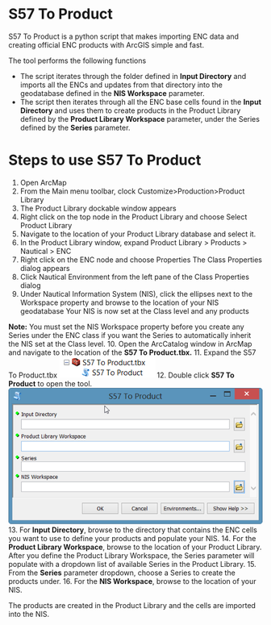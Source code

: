 # S57 To Product

S57 To Product is a python script that makes importing ENC data and creating official ENC products with ArcGIS simple and fast.

The tool performs the following functions
* The script iterates through the folder defined in **Input Directory** and imports all the ENCs and updates from that directory into the geodatabase defined in the **NIS Workspace** parameter.
* The script then iterates through all the ENC base cells found in the **Input Directory** and uses them to create products in the Product Library defined by the **Product Library Workspace** parameter, under the Series defined by the **Series** parameter.

# Steps to use S57 To Product

1. Open ArcMap
2. From the Main menu toolbar, clock Customize>Production>Product Library
3. The Product Library dockable window appears
4. Right click on the top node in the Product Library and choose Select Product Library
5. Navigate to the location of your Product Library database and select it.
6. In the Product Library window, expand Product Library > Products > Nautical > ENC
7. Right click on the ENC node and choose Properties
The Class Properties dialog appears
8. Click Nautical Environment from the left pane of the Class Properties dialog
9. Under Nautical Information System (NIS), click the ellipses next to the Workspace property and browse to the location of your NIS geodatabase
Your NIS is now set at the Class level and any products

**Note:** You must set the NIS Workspace property before you create any Series under the ENC class if you want the Series to automatically inherit the NIS set at the Class level.
10. Open the ArcCatalog window in ArcMap and navigate to the location of the **S57 To Product.tbx.**
11. Expand the S57 To Product.tbx
![App](pic1.png)
12. Double click **S57 To Product** to open the tool.
![App](pic2.png)
13. For **Input Directory**, browse to the directory that contains the ENC cells you want to use to define your products and populate your NIS.
14. For the **Product Library Workspace**, browse to the location of your Product Library.
After you define the Product Library Workspace, the Series parameter will populate with a dropdown list of available Series in the Product Library.
15. From the **Series** parameter dropdown, choose a Series to create the products under.
16. For the **NIS Workspace**, browse to the location of your NIS.

The products are created in the Product Library and the cells are imported into the NIS.
